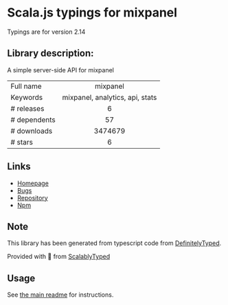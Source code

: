 
# Scala.js typings for mixpanel

Typings are for version 2.14

## Library description:
A simple server-side API for mixpanel

|                    |                 |
| ------------------ | :-------------: |
| Full name          | mixpanel |
| Keywords           | mixpanel, analytics, api, stats |
| # releases         | 6 |
| # dependents       | 57 |
| # downloads        | 3474679 |
| # stars            | 6 |

## Links
- [Homepage](https://github.com/mixpanel/mixpanel-node)
- [Bugs](https://github.com/mixpanel/mixpanel-node/issues)
- [Repository](https://github.com/mixpanel/mixpanel-node)
- [Npm](https://www.npmjs.com/package/mixpanel)
    


## Note
This library has been generated from typescript code from [DefinitelyTyped](https://definitelytyped.org).

Provided with :purple_heart: from [ScalablyTyped](https://github.com/oyvindberg/ScalablyTyped)

## Usage
See [the main readme](../../readme.md) for instructions.



